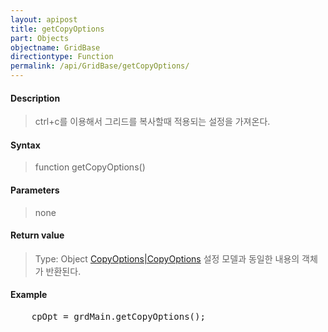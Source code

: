 ```yaml
---
layout: apipost
title: getCopyOptions
part: Objects
objectname: GridBase
directiontype: Function
permalink: /api/GridBase/getCopyOptions/
---
```



#### Description

> ctrl+c를 이용해서 그리드를 복사할때 적용되는 설정을 가져온다.

#### Syntax

> function getCopyOptions()

#### Parameters

> none

#### Return value

> Type: Object
> [CopyOptions\|CopyOptions](/api/GridBase/) 설정 모델과 동일한 내용의 객체가 반환된다.

#### Example

<pre class="prettyprint">
    cpOpt = grdMain.getCopyOptions();
</pre>
